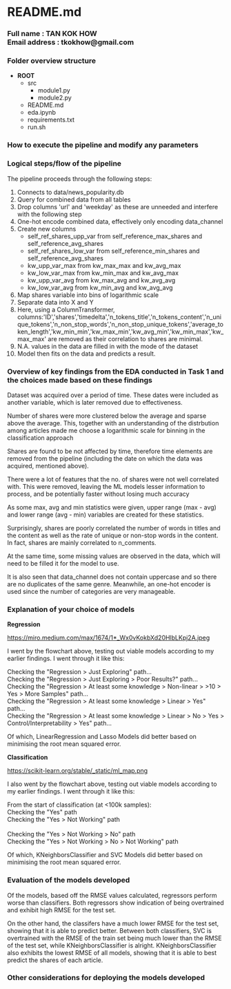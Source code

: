 # README.md
<h3>
Full name : TAN KOK HOW <br>
Email address : tkokhow@gmail.com
</h3>

<h3>Folder overview structure</h3>

- **ROOT**
    - src
        - module1.py
        - module2.py
    - README.md
    - eda.ipynb
    - requirements.txt
    - run.sh


<h3>How to execute the pipeline and modify any parameters</h3>


<h3>Logical steps/flow of the pipeline</h3>

The pipeline proceeds through the following steps:

1. Connects to data/news_popularity.db
2. Query for combined data from all tables
3. Drop columns 'url' and 'weekday' as these are unneeded and interfere with the following step
4. One-hot encode combined data, effectively only encoding data_channel
5. Create new columns 
    * self_ref_shares_upp_var from self_reference_max_shares and self_reference_avg_shares
    * self_ref_shares_low_var from self_reference_min_shares and self_reference_avg_shares
    * kw_upp_var_max from kw_max_max and kw_avg_max
    * kw_low_var_max from kw_min_max and kw_avg_max
    * kw_upp_var_avg from kw_max_avg and kw_avg_avg
    * kw_low_var_avg from kw_min_avg and kw_avg_avg
6. Map shares variable into bins of logarithmic scale
7. Separate data into X and Y
8. Here, using a ColumnTransformer, columns:'ID','shares','timedelta','n_tokens_title','n_tokens_content','n_unique_tokens','n_non_stop_words','n_non_stop_unique_tokens','average_token_length','kw_min_min','kw_max_min','kw_avg_min','kw_min_max','kw_max_max' are removed as their correlation to shares are minimal.
9. N.A. values in the data are filled in with the mode of the dataset
10. Model then fits on the data and predicts a result.


<h3>Overview of key findings from the EDA conducted in Task 1 and the choices
made based on these findings</h3>

Dataset was acquired over a period of time. These dates were included as another variable, which is later removed due to effectiveness.<p>
Number of shares were more clustered below the average and sparse above the average. This, together with an understanding of the distrbution among articles made me choose a logarithmic scale for binning in the classification approach<p>
Shares are found to be not affected by time, therefore time elements are removed from the pipeline (including the date on which the data was acquired, mentioned above).<p>
There were a lot of features that the no. of shares were not well correlated with. This were removed, leaving the ML models lesser information to process, and be potentially faster without losing much accuracy<p>
As some max, avg and min statistics were given, upper range (max - avg) and lower range (avg - min) variables are created for these statistics.<p>
Surprisingly, shares are poorly correlated the number of words in titles and the content as well as the rate of unique or non-stop words in the content. In fact, shares are mainly correlated to n_comments.<p>
At the same time, some missing values are observed in the data, which will need to be filled it for the model to use.<p>
It is also seen that data_channel does not contain uppercase and so there are no duplicates of the same genre. Meanwhile, an one-hot encoder is used since the number of categories are very manageable.


<h3>Explanation of your choice of models</h3>

**Regression**

https://miro.medium.com/max/1674/1*_Wx0vKokbXd20HlbLKpj2A.jpeg

I went by the flowchart above, testing out viable models according to my earlier findings. 
I went through it like this:<p>
Checking the "Regression > Just Exploring" path...<br>
Checking the "Regression > Just Exploring > Poor Results?" path...<br>
Checking the "Regression > At least some knowledge > Non-linear > >10 > Yes > More Samples" path...<br>
Checking the "Regression > At least some knowledge > Linear > Yes" path...<br>
Checking the "Regression > At least some knowledge > Linear > No > Yes > Control/Interpretability > Yes" path...<p>
Of which, LinearRegression and Lasso Models did better based on minimising the root mean squared error. 
</p>    

**Classification**

https://scikit-learn.org/stable/_static/ml_map.png

I also went by the flowchart above, testing out viable models according to my earlier findings. 
I went through it like this:<p>
From the start of classification (at <100k samples):<br>
Checking the "Yes" path<br>
Checking the "Yes > Not Working" path<br>  
Checking the "Yes > Not Working > No" path<br>
Checking the "Yes > Not Working > No > Not Working" path<p>
Of which, KNeighborsClassifier and SVC Models did better based on minimising the root mean squared error.


<h3>Evaluation of the models developed</h3>

Of the models, based off the RMSE values calculated, regressors perform worse than classifiers. Both regressors show indication of being overtrained and exhibit high RMSE for the test set.
<p>
On the other hand, the classifers have a much lower RMSE for the test set, showing that it is able to predict better. Between both classifiers, SVC is overtrained with the RMSE of the train set being much lower than the RMSE of the test set, while KNeighborsClassifier is alright. KNeighborsClassifier also exhibits the lowest RMSE of all models, showing that it is able to best predict the shares of each article.
    

<h3>Other considerations for deploying the models developed</h3>

